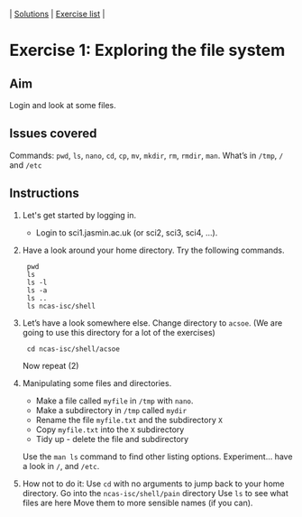 | [Solutions](shell_exercise1_files_sol.md) | [Exercise list](shell_exercise_index.md) |

# Exercise 1: Exploring the file system

## Aim
Login and look at some files. 

## Issues covered
Commands: `pwd`, `ls`, `nano`, `cd`, `cp`, `mv`, `mkdir`, `rm`, `rmdir`, `man`. What’s in  `/tmp`, `/` and `/etc`

## Instructions

1. Let's get started by logging in. 
   - Login to sci1.jasmin.ac.uk (or sci2, sci3, sci4, ...).

2. Have a look around your home directory.  Try the following commands.

        pwd
        ls 
        ls -l
        ls -a
        ls ..
        ls ncas-isc/shell      

3. Let’s have a look somewhere else. Change directory to `acsoe`. (We are going to use this directory for a lot of the exercises)

        cd ncas-isc/shell/acsoe

     Now repeat (2)

4. Manipulating some files and directories.

    - Make a file called `myfile` in `/tmp` with `nano`.
    - Make a subdirectory in `/tmp` called `mydir`
    - Rename the file `myfile.txt` and the subdirectory `X`
    - Copy `myfile.txt` into the `X` subdirectory
    - Tidy up - delete the file and subdirectory

    Use the `man ls` command to find other listing options. Experiment… have a look in `/`, and `/etc`.

5. How not to do it:
    Use `cd` with no arguments to jump back to your home directory.
    Go into the `ncas-isc/shell/pain` directory
    Use `ls` to see what files are here
    Move them to more sensible names (if you can).

 
